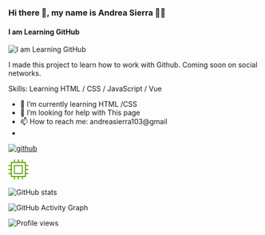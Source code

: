 ### Hi there 👋, my name is Andrea Sierra 👩‍💻

#### I am Learning GitHub
![I am Learning GitHub](https://ANDREASIERRA55.github.io/github-profile-readme-generator/images/banner.png)

I made this project to learn how to work with Github.
Coming soon on social networks.

Skills: Learning HTML / CSS / JavaScript / Vue

- 🌱 I’m currently learning HTML /CSS 
- 🤔 I’m looking for help with This page 
- 📫 How to reach me: andreasierra103@gmail
- 


[<img src='https://cdn.jsdelivr.net/npm/simple-icons@3.0.1/icons/github.svg' alt='github' height='40'>](https://github.com/ANDREASIERRA55)  

<a href='https://docs.github.com/en/developers'><img src='https://raw.githubusercontent.com/acervenky/animated-github-badges/master/assets/devbadge.gif' width='40' height='40'></a> 

![GitHub stats](https://github-readme-stats.vercel.app/api?username=ANDREASIERRA55&show_icons=true&count_private=true)  

![GitHub Activity Graph](https://activity-graph.herokuapp.com/graph?username=ANDREASIERRA55)  

![Profile views](https://gpvc.arturio.dev/ANDREASIERRA55)  
